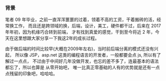 ### 背景
笔者 09 年毕业，之前一直浑浑噩噩的过着，领着不高的工资，干着搬砖的活，经常换工作，
而且还是跨领域的换，后端，设计，美工，硬件都干过，后来在 2017 年年初，因为机缘巧合转到前端，
才有找到真爱的感觉，干到至今将近 2 年，今天在这里想跟大家分享一下我这2年的成长过程。

由于做后端的时间比较早(大概在2009年左右)，当时前后端分离的模式还没有兴起，
所以像 JSP，asp.net 这类的编程语言的开发者，一般都要会点 js, 所以有了解过一点点，
不过由于中间好几年没做开发，也忘的差不多了，连最基本的语法都忘了，所以也算是 从零开始吧，
唯一比真正零基础的人有的优势就是还有一点点残留的印象吧，哈哈哈。
